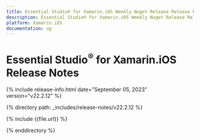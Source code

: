 ```yaml
---
title: Essential Studio® for Xamarin.iOS Weekly Nuget Release Release Notes  
description: Essential Studio® for Xamarin.iOS Weekly Nuget Release Release Notes  
platform: Xamarin.iOS
documentation: ug
---
```


# Essential Studio<sup>®</sup> for Xamarin.iOS  Release Notes  

{% include release-info.html date="September 05, 2023"  version="v22.2.12" %} 

{% directory path: _includes/release-notes/v22.2.12 %}

{% include {{file.url}} %}

{% enddirectory %}